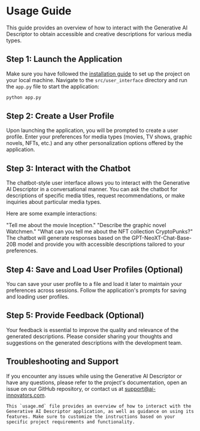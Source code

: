 # Usage Guide

This guide provides an overview of how to interact with the Generative AI Descriptor to obtain accessible and creative descriptions for various media types.

## Step 1: Launch the Application

Make sure you have followed the [installation guide](installation.md) to set up the project on your local machine. Navigate to the `src/user_interface` directory and run the `app.py` file to start the application:

```bash
python app.py
```

## Step 2: Create a User Profile

Upon launching the application, you will be prompted to create a user profile. Enter your preferences for media types (movies, TV shows, graphic novels, NFTs, etc.) and any other personalization options offered by the application.

## Step 3: Interact with the Chatbot
The chatbot-style user interface allows you to interact with the Generative AI Descriptor in a conversational manner. You can ask the chatbot for descriptions of specific media titles, request recommendations, or make inquiries about particular media types.

Here are some example interactions:

"Tell me about the movie Inception."
"Describe the graphic novel Watchmen."
"What can you tell me about the NFT collection CryptoPunks?"
The chatbot will generate responses based on the GPT-NeoXT-Chat-Base-20B model and provide you with accessible descriptions tailored to your preferences.

## Step 4: Save and Load User Profiles (Optional)
You can save your user profile to a file and load it later to maintain your preferences across sessions. Follow the application's prompts for saving and loading user profiles.

## Step 5: Provide Feedback (Optional)
Your feedback is essential to improve the quality and relevance of the generated descriptions. Please consider sharing your thoughts and suggestions on the generated descriptions with the development team.

## Troubleshooting and Support
If you encounter any issues while using the Generative AI Descriptor or have any questions, please refer to the project's documentation, open an issue on our GitHub repository, or contact us at support@ai-innovators.com.

```
This `usage.md` file provides an overview of how to interact with the Generative AI Descriptor application, as well as guidance on using its features. Make sure to customize the instructions based on your specific project requirements and functionality.
```